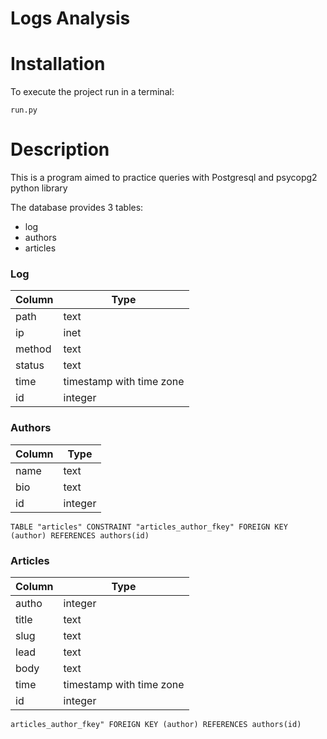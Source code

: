 # Logs Analysis

# Installation

To execute the project run in a terminal:

    run.py

# Description

This is a program aimed to practice queries with Postgresql and psycopg2 python library
    
The database provides 3 tables:

* log
* authors
* articles

### Log

Column  |   Type    |
--------|-----------
path    |   text    |
ip      |   inet    |
method  |   text    |
status  |   text    |
time    |   timestamp with time zone    |  
id      |   integer |

### Authors

Column  |   Type    |
--------|-----------
name    |   text    |
bio     |   text    |
id      |   integer |


`TABLE "articles" CONSTRAINT "articles_author_fkey" FOREIGN KEY (author) REFERENCES authors(id)`


### Articles

Column  |   Type    |
--------|-----------
autho   |   integer |
title   |   text    |
slug    |   text    |
lead    |   text    |
body    |   text    |
time    |   timestamp with time zone    |
id      |   integer |


`articles_author_fkey" FOREIGN KEY (author) REFERENCES authors(id)`